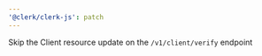 ```yaml
---
'@clerk/clerk-js': patch
---
```


Skip the Client resource update on the `/v1/client/verify` endpoint
